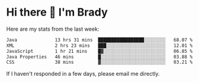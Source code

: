# Hi there 👋 I'm Brady

Here are my stats from the last week:
<!--START_SECTION:waka-->

```txt
Java              13 hrs 31 mins  █████████████████░░░░░░░░   68.07 %
XML               2 hrs 23 mins   ███░░░░░░░░░░░░░░░░░░░░░░   12.01 %
JavaScript        1 hr 21 mins    █▓░░░░░░░░░░░░░░░░░░░░░░░   06.85 %
Java Properties   46 mins         █░░░░░░░░░░░░░░░░░░░░░░░░   03.88 %
CSS               38 mins         ▓░░░░░░░░░░░░░░░░░░░░░░░░   03.21 %
```

<!--END_SECTION:waka-->

If I haven't responded in a few days, please email me directly. 
